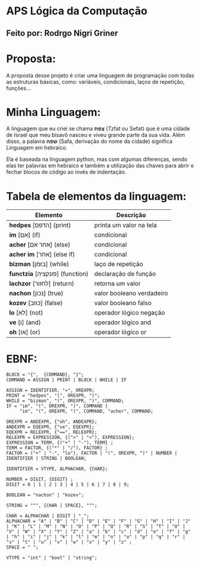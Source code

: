 # APS Lógica da Computação
## Feito por: Rodrgo Nigri Griner

# Proposta:
A proposta desse projeto é criar uma linguagem de programação com todas as estruturas básicas, como: variáveis, condicionais, laços de repetição, funções...

# Minha Linguagem:
A linguagem que eu criei se chama **צפת** (Tzfat ou Sefat) que é uma cidade de Israel que meu bisavô nasceu e viveu grande parte da sua vida. Além disso, a palavra **שפה** (Safa, derivação do nome da cidade) significa Linguagem em hebraico.

Ela é baseada na linguagem python, mas com algumas diferenças, sendo elas ter palavras em hebraico e também a utilização das chaves para abrir e fechar blocos de código ao invés de indentação.

# Tabela de elementos da linguagem:

| Elemento                  | Descrição                 |
|---------------------------|---------------------------|
| **hedpes** [הדפס] (print)        | printa um valor na tela   |
| **im** [אם] (if)               | condicional               |
| **acher** [אחר אם] (else)          | condicional               |
| **acher im** [אחר] (else if)    | condicional               |
| **bizman** [בזמן] (while)        | laço de repetição         |
| **functzia** [פונקציה] (function)   | declaração de função      |
| **lachzor** [לחזור] (return)      | retorna um valor          |
| **nachon** [נכון] (true)         | valor booleano verdadeiro |
| **kozev** [כוזב] (false)         | valor booleano falso      |
| **lo** [לא] (not)              | operador lógico negação   |
| **ve** [ו] (and)              | operador lógico and       |
| **oh** [או] (or)               | operador lógico or        |



# EBNF:
```
BLOCK = "{",  {COMMAND}, "}";
COMMAND = ASSIGN | PRINT | BLOCK | WHILE | IF

ASSIGN = IDENTIFIER, "=", OREXPR;
PRINT = "hedpes", "(", OREXPR, ")";
WHILE = "bizman", "(", OREXPR, ")", COMMAND;
IF = "im", "(", OREXPR, ")", COMMAND |
     "im", "(", OREXPR, ")", COMMAND, "acher", COMMAND;

OREXPR = ANDEXPR, {"oh", ANDEXPR};
ANDEXPR = EQEXPR, {"ve", EQEXPR};
EQEXPR = RELEXPR, {"==", RELEXPR};
RELEXPR = EXPRESSION, {(">" | "<"), EXPRESSION};
EXPRESSION = TERM, {("+" | "-"), TERM} ;
TERM = FACTOR, {("*" | "/"), FACTOR} ;
FACTOR = ("+" | "-", "lo"), FACTOR | "(", OREXPR, ")" | NUMBER | IDENTIFIER | STRING | BOOLEAN;

IDENTIFIER = VTYPE, ALPHACHAR, {CHAR};

NUMBER = DIGIT, {DIGIT} ;
DIGIT = 0 | 1 | 2 | 3 | 4 | 5 | 6 | 7 | 8 | 9;

BOOLEAN = "nachon" | "kozev";

STRING = """, {CHAR | SPACE}, """; 

CHAR = ALPHACHAR | DIGIT | "_";
ALPHACHAR = "A" | "B" | "C" | "D" | "E" | "F" | "G" | "H" | "I" | "J" | "K" | "L" | "M" | "N" | "O" | "P" | "Q" | "R" | "S" | "T" | "U" | "V" | "W" | "X" | "Y" | "Z" | "a" | "b" | "c" | "d" | "e" | "f" | "g" | "h" | "i" | "j" | "k" | "l" | "m" | "n" | "o" | "p" | "q" | "r" | "s" | "t" | "u" | "v" | "w" | "x" | "y" | "z" ;
SPACE = " ";

VTYPE = "int" | "bool" | "string";
```
